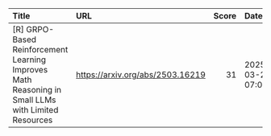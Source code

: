 | Title                                                                                              | URL                              |   Score | Date                |
|:---------------------------------------------------------------------------------------------------|:---------------------------------|--------:|:--------------------|
| [R] GRPO-Based Reinforcement Learning Improves Math Reasoning in Small LLMs with Limited Resources | https://arxiv.org/abs/2503.16219 |      31 | 2025-03-23 07:05:13 |